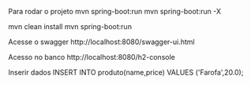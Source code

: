 
Para rodar o projeto
mvn spring-boot:run
mvn spring-boot:run -X

mvn clean install
mvn spring-boot:run


Acesse o swagger
http://localhost:8080/swagger-ui.html

Acesso no banco
http://localhost:8080/h2-console

Inserir dados
INSERT INTO produto(name,price) VALUES ('Farofa',20.0);

